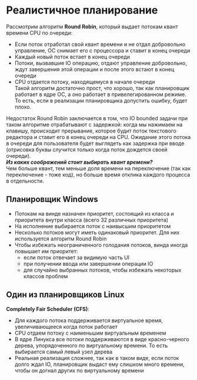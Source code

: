 # Реалистичное планирование  
Рассмотрим алгоритм **Round Robin**, который выдает потокам квант времени CPU по очереди:
* Если поток отработал свой квант времени и не отдал добровольно управление, ОС снимает его с процессора и ставит в конец очереди
* Каждый новый поток встает в конец очереди
* Потоки, вызвавшие IO операцию, отдают управление добровольно, ждут завершения этой операции и после этого встают в конец очереди
* CPU отдается потоку, находящемуся в начале очереди  
Такой алгоритм достаточно прост, что хорошо, так как планировщик работает в ядре ОС, а оно работает в привелегированном режиме. То есть, если в реализации планировщика
допустить ошибку, будет плохо.

Недостаток Round Robin заключается в том, что IO bounded задачи при таком алгоритме отрабатывают с задержкой: когда мы нажимаем на клавишу, происходит прерывание, 
которое будит поток текстового редактора и ставит его в конец очереди на CPU. Ожидание этого потока в очереди для пользователя будет выглядеть как задержка при вводе 
(отрисовка буквы случится только когда поток дождется своей очереди).  
***Из каких соображений стоит выбирать квант времени?***  
Чем больше квант, тем меньше доля времени на переключение (так как переключение - тоже код), но больше время отклика каждого процесса в отдельности.  
## Планировщик Windows  
* Потокам на винде назначен приоритет, состоящий из класса и приоритета внутри класса (всего 32 различных приоритета)
* На исполнение выбирается поток с наивысшим приоритетом
* Несколько потоков могут иметь одинаковый приоритет. Для них используется алгоритм Round Robin
* Чтобы избежать неограниченного голодания потоков, винда иногда повышает им приоритет:
  + если поток отвечает за видимую часть UI
  + при получении ввода или завершении операции IO
  + для случайно выбранных потоков, чтобы избежать некоторых классов проблем  
## Один из планировщиков Linux  
**Completely Fair Scheduler (CFS)**:
* Для каждого потока поддерживается виртуальное время, увеличивающееся когда поток работает
* CPU отдаем потоку с наименьшим виртуальным временем
* В ядре Линукса все потоки поддерживаются в виде красно-черного дерева, упорядоченного по виртуальному времени. То есть выбирается самый левый узел дерева
* Реальная реализация сложнее, так как в таком виде, если поток долго ждал IO, планировщик выдаст ему слишком много времени, чтобы он догнал других по виртуальному 
времени
